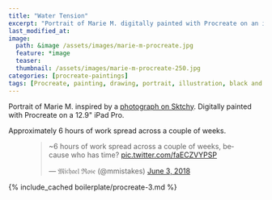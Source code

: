 ```yaml
---
title: "Water Tension"
excerpt: "Portrait of Marie M. digitally painted with Procreate on an iPad."
last_modified_at:
image: 
  path: &image /assets/images/marie-m-procreate.jpg
  feature: *image
  teaser:
  thumbnail: /assets/images/marie-m-procreate-250.jpg
categories: [procreate-paintings]
tags: [Procreate, painting, drawing, portrait, illustration, black and white, time lapse]
---
```


Portrait of Marie M. inspired by a [photograph on Sktchy](http://sktchy.com/FVAa3D ). Digitally painted with Procreate on a 12.9" iPad Pro.

Approximately 6 hours of work spread across a couple of weeks.

<figure>
  <blockquote class="twitter-tweet" data-conversation="none" data-lang="en"><p lang="en" dir="ltr">~6 hours of work spread across a couple of weeks, because who has time? <a href="https://t.co/faECZVYPSP">pic.twitter.com/faECZVYPSP</a></p>&mdash; 𝔐𝔦𝔠𝔥𝔞𝔢𝔩 ℜ𝔬𝔰𝔢 (@mmistakes) <a href="https://twitter.com/mmistakes/status/1003311926024294402?ref_src=twsrc%5Etfw">June 3, 2018</a></blockquote>
  <script async src="https://platform.twitter.com/widgets.js" charset="utf-8"></script>
</figure>

{% include_cached boilerplate/procreate-3.md %}
